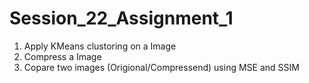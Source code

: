 # Session_22_Assignment_1
1. Apply KMeans clustoring on a Image
2. Compress a Image
3. Copare two images (Origional/Compressend) using MSE and SSIM
